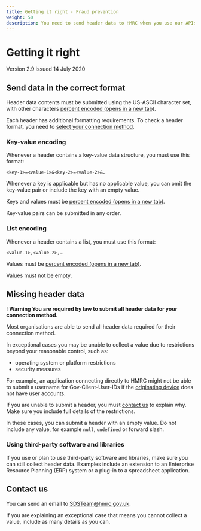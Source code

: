 ```yaml
---
title: Getting it right - Fraud prevention
weight: 50
description: You need to send header data to HMRC when you use our APIs. Check the fraud prevention specification. Check the formatting requirements and how to contact us about missing data.
---
```


# Getting it right

Version 2.9 issued 14 July 2020

## Send data in the correct format

Header data contents must be submitted using the US-ASCII character set, with other characters <a href="https://tools.ietf.org/html/rfc3986#section-2.1" target="_blank" rel="noopener noreferrer" onclick="ga('send', 'event', 'On Page Navigation', 'Send data in the correct format', 'Percent encoded 1');"> percent encoded (opens in a new tab)</a>.

Each header has additional formatting requirements. To check a header format, you need to <a href="../connection-method/" onclick="ga('send', 'event', 'On Page Navigation', 'Connection Method', 'Select your connection method');">select your connection method</a>.


### Key-value encoding

Whenever a header contains a key-value data structure, you must use this format:

<code>&lt;key-1&gt;=&lt;value-1&gt;&amp;&lt;key-2&gt;=&lt;value-2&gt;&amp;&hellip;</code>

Whenever a key is applicable but has no applicable value, you can omit the key-value pair or include the key with an empty value.

Keys and values must be <a href="https://tools.ietf.org/html/rfc3986#section-2.1" target="_blank" rel="noopener noreferrer" onclick="ga('send', 'event', 'On Page Navigation', 'Key-value encoding', 'Percent encoded 2');"> percent encoded (opens in a new tab)</a>.

Key-value pairs can be submitted in any order.


### List encoding

Whenever a header contains a list, you must use this format:

<code>&lt;value-1&gt;,&lt;value-2&gt;,&hellip;</code>

Values must be <a href="https://tools.ietf.org/html/rfc3986#section-2.1" target="_blank" rel="noopener noreferrer" onclick="ga('send', 'event', 'On Page Navigation', 'List encoding', 'Percent encoded 3');"> percent encoded (opens in a new tab)</a>.

Values must not be empty.


## Missing header data

<div class="govuk-warning-text">
  <span class="govuk-warning-text__icon" aria-hidden="true">!</span>
  <strong class="govuk-warning-text__text">
    <span class="govuk-warning-text__assistive">Warning</span>
    You are required by law to submit all header data for your connection method.
  </strong>
</div>

Most organisations are able to send all header data required for their connection method.

In exceptional cases you may be unable to collect a value due to restrictions beyond your reasonable control, such as:

* operating system or platform restrictions
* security measures

For example, an application connecting directly to HMRC might not be able to submit a username for Gov-Client-User-IDs if the <a href="../connection-method/#originating-device" onclick="ga('send', 'event', 'On Page Navigation', 'Missing header data', 'Originating device');">originating device</a> does not have user accounts.

<div class="govuk-inset-text">
If you are unable to submit a header, you must <a href="#contact-us" onclick="ga('send', 'event', 'On Page Navigation', 'Missing header data', 'Contact us');">contact us</a> to explain why. Make sure you include full details of the restrictions.
</div>

In these cases, you can submit a header with an empty value. Do not include any value, for example <code>null</code>, <code>undefined</code> or forward slash.

### Using third-party software and libraries

If you use or plan to use third-party software and libraries, make sure you can still collect header data. Examples include an extension to an Enterprise Resource Planning (ERP) system or a plug-in to a spreadsheet application.


## Contact us

You can send an email to <a href="mailto:SDSTeam@hmrc.gov.uk" onclick="ga('send', 'event', 'On Page Navigation', 'Contact us', 'SDST');">SDSTeam@hmrc.gov.uk</a>.

If you are explaining an exceptional case that means you cannot collect a value, include as many details as you can.
